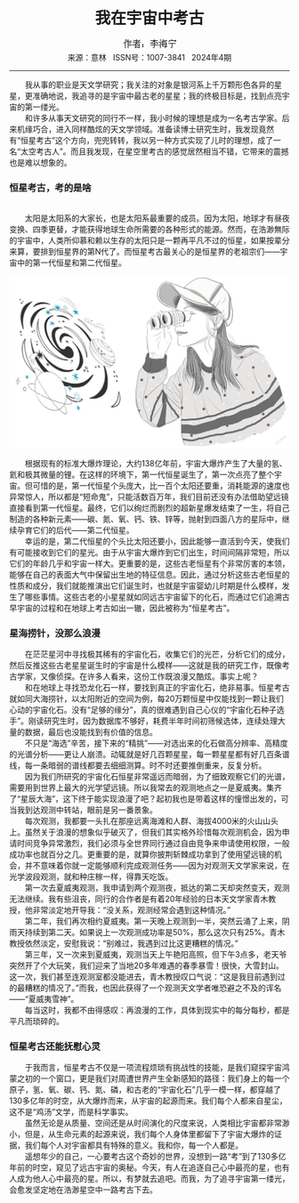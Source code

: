 # <center>我在宇宙中考古</center> 

<div align=center><img src="https://raw.githubusercontent.com/leaguecn/magazines/main/img_authors/%25d7%25f7%25d5%25df%25a3%25ba%25c0%25ee%25ba%25a3%25c4%25fe.jpg"></div> 

<center>来源：意林   ISSN号：1007-3841   2024年4期</center> 


* * *


　　我从事的职业是天文学研究；我关注的对象是银河系上千万颗形色各异的星星，更准确地说，我追寻的是宇宙中最古老的星星；我的终极目标是，找到点亮宇宙的第一缕光。  
　　和许多从事天文研究的同行不一样，我小时候的理想是成为一名考古学家。后来机缘巧合，进入同样酷炫的天文学领域。准备读博士研究生时，我发现竟然有“恒星考古”这个方向，兜兜转转，我以另一种方式实现了儿时的理想，成了一名“太空考古人”。而且我发现，在星空里考古的感觉居然相当不错，它带来的震撼也是难以想象的。

### 恒星考古，考的是啥

  
<br>　　太阳是太阳系的大家长，也是太阳系最重要的成员。因为太阳，地球才有昼夜变换、四季更替，才能获得地球生命所需要的各种形式的能源。然而，在浩渺無际的宇宙中，人类所仰慕和赖以生存的太阳只是一颗再平凡不过的恒星，如果按辈分来算，要排到恒星界的第N代了。而恒星考古最关心的是恒星界的老祖宗们——宇宙中的第一代恒星和第二代恒星。

![](https://raw.githubusercontent.com/leaguecn/magazines/main/img/yili20240416-1-l.jpg)

  
　　根据现有的标准大爆炸理论，大约138亿年前，宇宙大爆炸产生了大量的氢、氦和极其微量的锂。在这样的环境下，第一代恒星诞生了，第一次点亮了整个宇宙。但可惜的是，第一代恒星个头庞大，比一百个太阳还要重，消耗能源的速度也异常惊人，所以都是“短命鬼”，只能活数百万年，我们目前还没有办法借助望远镜直接看到第一代恒星。最终，它们以绚烂而剧烈的超新星爆发结束了一生，将自己制造的各种新元素——碳、氮、氧、钙、铁、锌等，抛射到四面八方的星际中，继续孕育它们的后代——第二代恒星。  
　　幸运的是，第二代恒星的个头比太阳还要小，因此能够一直活到今天，使我们有可能接收到它们的星光。由于从宇宙大爆炸到它们出生，时间间隔非常短，所以它们的年龄几乎和宇宙一样大。更重要的是，这些古老恒星有个非常厉害的本领，能够在自己的表面大气中保留出生地的特征信息。因此，通过分析这些古老恒星的性质和成分，我们就能推演出它们诞生时，也就是宇宙婴幼儿时期是什么模样，发生了哪些事情。这些古老的小星星就如同远古宇宙留下的化石，而通过它们追溯古早宇宙的过程和在地球上考古如出一辙，因此被称为“恒星考古”。

### 星海捞针，没那么浪漫

  
　　在茫茫星河中寻找极其稀有的宇宙化石，收集它们的光芒，分析它们的成分，然后反推这些古老星星诞生时的宇宙是什么模样——这就是我的研究工作，既像考古学家，又像侦探。在许多人看来，这份工作既浪漫又酷炫。事实上呢？  
　　和在地球上寻找恐龙化石一样，要找到真正的宇宙化石，绝非易事。恒星考古就如同大海捞针，以太阳附近的空间为例，每20万颗恒星中仅能找到一颗让我们心动的宇宙化石。没有“足够的缘分”，真的很难遇到自己心仪的“宇宙化石种子选手”。刚读研究生时，因为数据库不够好，耗费半年时间初筛候选体，连续处理大量的数据，最后也没能找到有价值的信息。  
　　不只是“海选”辛苦，接下来的“精挑”——对选出来的化石做高分辨率、高精度的光谱分析——更让人崩溃。动辄就是好几百颗星星，每一颗星星都有好几百条谱线，每一条暗弱的谱线都要去细细测算。时不时还要推倒重来，反复分析。  
　　因为我们所研究的宇宙化石恒星非常遥远而暗弱，为了细致观察它们的光谱，需要用到世界上最大的光学望远镜。所以我常去的观测地点之一是夏威夷。集齐了“星辰大海”，这下终于能实现浪漫了吧？起初我也是带着这样的憧憬出发的，可当我到达观测中转站，眼前是另一番景象。  
　　每次观测，我都要一头扎在那座远离海滩和人群、海拔4000米的火山山头上。虽然关于浪漫的想象似乎破灭了，但我们其实格外珍惜每次观测机会，因为申请时间竞争异常激烈，我们必须与全世界同行通过自由竞争来申请使用权限，一般成功率也就百分之几。更重要的是，就算你披荆斩棘成功拿到了使用望远镜的机会，并不意味着你就一定能够顺利完成观测任务——因为对观测天文学家来说，在光学波段观测，就和种庄稼一样，得靠天吃饭。  
　　第一次去夏威夷观测，我申请到两个观测夜，抵达的第二天却突然变天，观测无法继续。我有些沮丧，同行的合作者是有着20年经验的日本天文学家青木教授，他非常淡定地开导我：“没关系，观测经常会遇到这种情况。”  
　　第二年，我们再次相约夏威夷。第一天晚上观测到一半，突然云涌了上来，阴雨天持续到第二天。如果说上一次观测成功率是50%，那么这次只有25%。青木教授依然淡定，安慰我说：“别难过，我遇到过比这更糟糕的情况。”  
　　第三年，又一次来到夏威夷，观测当天上午艳阳高照，但下午3点多，老天爷突然开了个大玩笑，我们迎来了当地20多年难遇的春季暴雪！很快，大雪封山。这一次，我们甚至连观测室都没能进去，青木教授叹口气说：“这是我目前遇到过的最糟糕的情况了。”而我，也因此获得了一个观测天文学者唯恐避之不及的诨名——“夏威夷雪神”。  
　　每当这时，我都不由得感叹：再浪漫的工作，具体到现实中的每分每秒，都是平凡而琐碎的。

### 恒星考古还能抚慰心灵

  
　　于我而言，恒星考古不仅是一项流程烦琐有挑战性的技能，是我们窥探宇宙鸿蒙之初的一个窗口，更是我们对周遭世界产生全新感知的路径：我们身上的每一个原子，氢、氧、碳、钙、氮、磷，和古老的“宇宙化石”几乎一模一样，都穿越了130多亿年的时空，从大爆炸而来，从宇宙的起源而来。我们每个人都来自星尘，这不是“鸡汤”文学，而是科学事实。  
　　虽然无论是从质量、空间还是从时间演化的尺度来说，人类相比宇宙都非常渺小，但是，从生命元素的起源来说，我们每个人身体里都留下了宇宙大爆炸的证据，我们每个人对宇宙都具有特殊的意义。我和你，每一个人都是。  
　　遥想年少的自己，一心要考古这个奇妙的世界，没想到一路“考”到了130多亿年前的时空，窥见了远古宇宙的奥秘。今天，有人在追逐自己心中最亮的星，也有人成为他人心中最亮的星。所以，有梦就去追吧。而我，为了追寻宇宙第一缕光，会愈发坚定地在浩渺星空中一路考古下去。